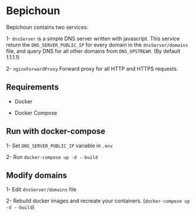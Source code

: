 # Bepichoun

Bepichoun contains two services:

1- `dnsServer` is a simple DNS server written with javascript. This service return the `DNS_SERVER_PUBLIC_IP` for every domain in the `dnsServer/domains` file, and query DNS for all other domains from `DNS_UPSTREAM`. (By default 1.1.1.1)

2- `nginxForwardProxy` Forward proxy for all HTTP and HTTPS requests.

## Requirements

- Docker

- Docker Compose

## Run with docker-compose

1- Set `DNS_SERVER_PUBLIC_IP` variable in `.env`

2- Run `docker-compose up -d --build`

## Modify domains

1- Edit `dnsServer/domains` file

2- Rebuild docker images and recreate your containers. (`docker-compose up -d --build`)
